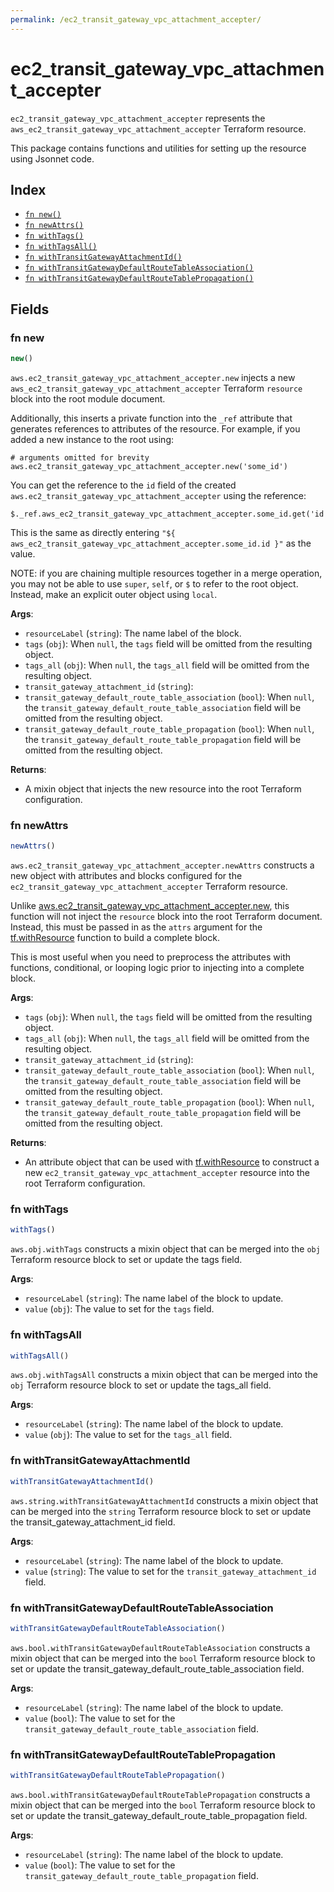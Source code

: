 ```yaml
---
permalink: /ec2_transit_gateway_vpc_attachment_accepter/
---
```


# ec2_transit_gateway_vpc_attachment_accepter

`ec2_transit_gateway_vpc_attachment_accepter` represents the `aws_ec2_transit_gateway_vpc_attachment_accepter` Terraform resource.



This package contains functions and utilities for setting up the resource using Jsonnet code.


## Index

* [`fn new()`](#fn-new)
* [`fn newAttrs()`](#fn-newattrs)
* [`fn withTags()`](#fn-withtags)
* [`fn withTagsAll()`](#fn-withtagsall)
* [`fn withTransitGatewayAttachmentId()`](#fn-withtransitgatewayattachmentid)
* [`fn withTransitGatewayDefaultRouteTableAssociation()`](#fn-withtransitgatewaydefaultroutetableassociation)
* [`fn withTransitGatewayDefaultRouteTablePropagation()`](#fn-withtransitgatewaydefaultroutetablepropagation)

## Fields

### fn new

```ts
new()
```


`aws.ec2_transit_gateway_vpc_attachment_accepter.new` injects a new `aws_ec2_transit_gateway_vpc_attachment_accepter` Terraform `resource`
block into the root module document.

Additionally, this inserts a private function into the `_ref` attribute that generates references to attributes of the
resource. For example, if you added a new instance to the root using:

    # arguments omitted for brevity
    aws.ec2_transit_gateway_vpc_attachment_accepter.new('some_id')

You can get the reference to the `id` field of the created `aws.ec2_transit_gateway_vpc_attachment_accepter` using the reference:

    $._ref.aws_ec2_transit_gateway_vpc_attachment_accepter.some_id.get('id')

This is the same as directly entering `"${ aws_ec2_transit_gateway_vpc_attachment_accepter.some_id.id }"` as the value.

NOTE: if you are chaining multiple resources together in a merge operation, you may not be able to use `super`, `self`,
or `$` to refer to the root object. Instead, make an explicit outer object using `local`.

**Args**:
  - `resourceLabel` (`string`): The name label of the block.
  - `tags` (`obj`):  When `null`, the `tags` field will be omitted from the resulting object.
  - `tags_all` (`obj`):  When `null`, the `tags_all` field will be omitted from the resulting object.
  - `transit_gateway_attachment_id` (`string`): 
  - `transit_gateway_default_route_table_association` (`bool`):  When `null`, the `transit_gateway_default_route_table_association` field will be omitted from the resulting object.
  - `transit_gateway_default_route_table_propagation` (`bool`):  When `null`, the `transit_gateway_default_route_table_propagation` field will be omitted from the resulting object.

**Returns**:
- A mixin object that injects the new resource into the root Terraform configuration.


### fn newAttrs

```ts
newAttrs()
```


`aws.ec2_transit_gateway_vpc_attachment_accepter.newAttrs` constructs a new object with attributes and blocks configured for the `ec2_transit_gateway_vpc_attachment_accepter`
Terraform resource.

Unlike [aws.ec2_transit_gateway_vpc_attachment_accepter.new](#fn-ec2_transit_gateway_vpc_attachment_accepternew), this function will not inject the `resource`
block into the root Terraform document. Instead, this must be passed in as the `attrs` argument for the
[tf.withResource](https://github.com/tf-libsonnet/core/tree/main/docs#fn-withresource) function to build a complete block.

This is most useful when you need to preprocess the attributes with functions, conditional, or looping logic prior to
injecting into a complete block.

**Args**:
  - `tags` (`obj`):  When `null`, the `tags` field will be omitted from the resulting object.
  - `tags_all` (`obj`):  When `null`, the `tags_all` field will be omitted from the resulting object.
  - `transit_gateway_attachment_id` (`string`): 
  - `transit_gateway_default_route_table_association` (`bool`):  When `null`, the `transit_gateway_default_route_table_association` field will be omitted from the resulting object.
  - `transit_gateway_default_route_table_propagation` (`bool`):  When `null`, the `transit_gateway_default_route_table_propagation` field will be omitted from the resulting object.

**Returns**:
  - An attribute object that can be used with [tf.withResource](https://github.com/tf-libsonnet/core/tree/main/docs#fn-withresource) to construct a new `ec2_transit_gateway_vpc_attachment_accepter` resource into the root Terraform configuration.


### fn withTags

```ts
withTags()
```

`aws.obj.withTags` constructs a mixin object that can be merged into the `obj`
Terraform resource block to set or update the tags field.



**Args**:
  - `resourceLabel` (`string`): The name label of the block to update.
  - `value` (`obj`): The value to set for the `tags` field.


### fn withTagsAll

```ts
withTagsAll()
```

`aws.obj.withTagsAll` constructs a mixin object that can be merged into the `obj`
Terraform resource block to set or update the tags_all field.



**Args**:
  - `resourceLabel` (`string`): The name label of the block to update.
  - `value` (`obj`): The value to set for the `tags_all` field.


### fn withTransitGatewayAttachmentId

```ts
withTransitGatewayAttachmentId()
```

`aws.string.withTransitGatewayAttachmentId` constructs a mixin object that can be merged into the `string`
Terraform resource block to set or update the transit_gateway_attachment_id field.



**Args**:
  - `resourceLabel` (`string`): The name label of the block to update.
  - `value` (`string`): The value to set for the `transit_gateway_attachment_id` field.


### fn withTransitGatewayDefaultRouteTableAssociation

```ts
withTransitGatewayDefaultRouteTableAssociation()
```

`aws.bool.withTransitGatewayDefaultRouteTableAssociation` constructs a mixin object that can be merged into the `bool`
Terraform resource block to set or update the transit_gateway_default_route_table_association field.



**Args**:
  - `resourceLabel` (`string`): The name label of the block to update.
  - `value` (`bool`): The value to set for the `transit_gateway_default_route_table_association` field.


### fn withTransitGatewayDefaultRouteTablePropagation

```ts
withTransitGatewayDefaultRouteTablePropagation()
```

`aws.bool.withTransitGatewayDefaultRouteTablePropagation` constructs a mixin object that can be merged into the `bool`
Terraform resource block to set or update the transit_gateway_default_route_table_propagation field.



**Args**:
  - `resourceLabel` (`string`): The name label of the block to update.
  - `value` (`bool`): The value to set for the `transit_gateway_default_route_table_propagation` field.

